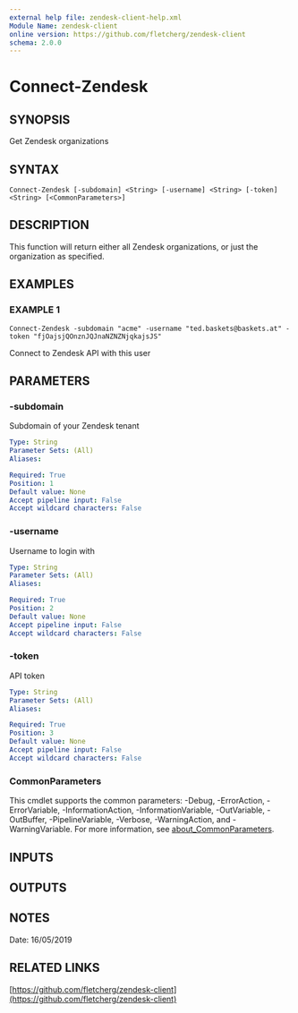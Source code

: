 ```yaml
---
external help file: zendesk-client-help.xml
Module Name: zendesk-client
online version: https://github.com/fletcherg/zendesk-client
schema: 2.0.0
---
```


# Connect-Zendesk

## SYNOPSIS
Get Zendesk organizations

## SYNTAX

```
Connect-Zendesk [-subdomain] <String> [-username] <String> [-token] <String> [<CommonParameters>]
```

## DESCRIPTION
This function will return either all Zendesk organizations, or just the organization as specified.

## EXAMPLES

### EXAMPLE 1
```
Connect-Zendesk -subdomain "acme" -username "ted.baskets@baskets.at" -token "fjOajsjQOnznJQJnaNZNZNjqkajsJS"
```

Connect to Zendesk API with this user

## PARAMETERS

### -subdomain
Subdomain of your Zendesk tenant

```yaml
Type: String
Parameter Sets: (All)
Aliases:

Required: True
Position: 1
Default value: None
Accept pipeline input: False
Accept wildcard characters: False
```

### -username
Username to login with

```yaml
Type: String
Parameter Sets: (All)
Aliases:

Required: True
Position: 2
Default value: None
Accept pipeline input: False
Accept wildcard characters: False
```

### -token
API token

```yaml
Type: String
Parameter Sets: (All)
Aliases:

Required: True
Position: 3
Default value: None
Accept pipeline input: False
Accept wildcard characters: False
```

### CommonParameters
This cmdlet supports the common parameters: -Debug, -ErrorAction, -ErrorVariable, -InformationAction, -InformationVariable, -OutVariable, -OutBuffer, -PipelineVariable, -Verbose, -WarningAction, and -WarningVariable. For more information, see [about_CommonParameters](http://go.microsoft.com/fwlink/?LinkID=113216).

## INPUTS

## OUTPUTS

## NOTES
Date: 16/05/2019

## RELATED LINKS

[https://github.com/fletcherg/zendesk-client](https://github.com/fletcherg/zendesk-client)

